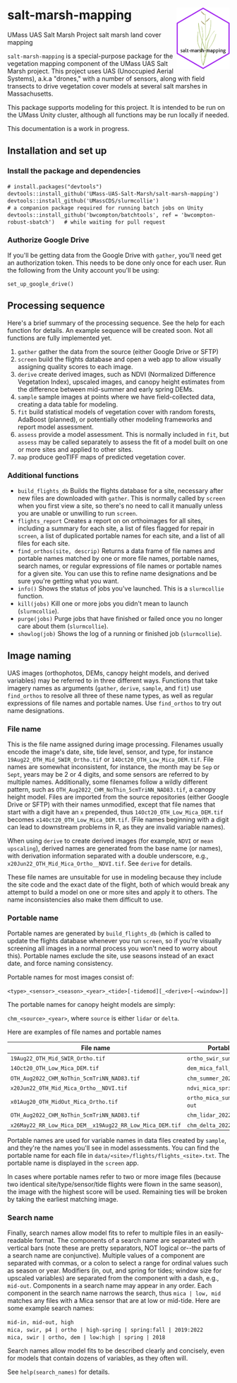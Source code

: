 # salt-marsh-mapping <a href="https://github.com/UMass-UAS-Salt-Marsh/salt-marsh-mapping/"><img src="man/figures/hexsticker.png" align="right" height="139"/></a>

UMass UAS Salt Marsh Project salt marsh land cover mapping

`salt-marsh-mapping` is a special-purpose package for the vegetation mapping component of the UMass
UAS Salt Marsh project. This project uses UAS (Unoccupied Aerial Systems), a.k.a "drones," with a
number of sensors, along with field transects to drive vegetation cover models at several salt
marshes in Massachusetts.

This package supports modeling for this project. It is intended to be run on the UMass Unity
cluster, although all functions may be run locally if needed.

This documentation is a work in progress.

## Installation and set up

### Install the package and dependencies

```
# install.packages("devtools")
devtools::install_github('UMass-UAS-Salt-Marsh/salt-marsh-mapping')
devtools::install_github('UMassCDS/slurmcollie')                                    # a companion package required for running batch jobs on Unity
devtools::install_github('bwcompton/batchtools', ref = 'bwcompton-robust-sbatch')   # while waiting for pull request

```

### Authorize Google Drive

If you'll be getting data from the Google Drive with `gather`, you'll need get an 
authorization token. This needs to be done only once for each user. Run the following
from the Unity account you'll be using:

```
set_up_google_drive()
```

## Processing sequence

Here's a brief summary of the processing sequence. See the help for each function for details.
An example sequence will be created soon. Not all functions are fully implemented yet.

1. `gather` gather the data from the source (either Google Drive or SFTP)
2. `screen` build the flights database and open a web app to allow visually assigning quality
   scores to each image.
3. `derive` create derived images, such as NDVI (Normalized Difference Vegetation Index), upscaled
   images, and canopy height estimates from the difference between mid-summer and early spring DEMs.
4. `sample` sample images at points where we have field-collected data, creating a data table 
   for modeling.
5. `fit` build statistical models of vegetation cover with random forests, AdaBoost (planned), or
   potentially other modeling frameworks and report model assessment.
6. `assess` provide a model assessment. This is normally included in `fit`, but `assess` may be
   called separately to assess the fit of a model built on one or more sites and applied to other 
   sites.
7. `map` produce geoTIFF maps of predicted vegetation cover. 

### Additional functions

- `build_flights_db` Builds the flights database for a site, necessary after new files are downloaded
   with `gather`. This is normally called by `screen` when you first view a site, so there's no need
   to call it manually unless you are unable or unwilling to run `screen`.
- `flights_report` Creates a report on on orthoimages for all sites, including a summary for each site,
   a list of files flagged for repair in `screen`, a list of duplicated portable names for each site, 
   and a list of all files for each site.
- `find_orthos(site, descrip)` Returns a data frame of file names and portable names matched by one or 
   more file names, portable names, search names, or regular expressions of file names or portable names
   for a given site. You can use this to refine name designations and be sure you're getting what you want.
- `info()` Shows the status of jobs you've launched. This is a `slurmcollie` function.
- `kill(jobs)` Kill one or more jobs you didn't mean to launch (`slurmcollie`).
- `purge(jobs)` Purge jobs that have finished or failed once you no longer care about them (`slurmcollie`).
- `showlog(job)` Shows the log of a running or finished job (`slurmcollie`).

## Image naming

UAS images (orthophotos, DEMs, canopy height models, and derived variables) may be referred to in
three different ways. Functions that take imagery names as arguments (`gather`, `derive`, `sample`, and 
`fit`) use `find_orthos` to resolve all three of these name types, as well as regular expressions of 
file names and portable names. Use `find_orthos` to try out name designations. 

### File name 

This is the file name assigned during image processing. Filenames usually encode the
image's date, site, tide level, sensor, and type, for instance `19Aug22_OTH_Mid_SWIR_Ortho.tif` or
`14Oct20_OTH_Low_Mica_DEM.tif`. File names are somewhat inconsistent, for instance,
the month may be `Sep` or `Sept`, years may be 2 or 4 digits, and some sensors are referred to by
multiple names. Additionally, some filenames follow a wildly different pattern, such as
`OTH_Aug2022_CHM_NoThin_5cmTriNN_NAD83.tif`, a canopy height model. Files are imported from the
source repositories (either Google Drive or SFTP) with their names unmodified, except that file
names that start with a digit have an `x` prepended, thus `14Oct20_OTH_Low_Mica_DEM.tif` becomes
`x14Oct20_OTH_Low_Mica_DEM.tif`. (File names beginning with a digit can lead to 
downstream problems in R, as they are invalid variable names).

When using `derive` to create derived images (for example, `NDVI` or `mean upscaling`), derived names
are generated from the base name (or names), with derivation information separated with a double
underscore, e.g., `x20Jun22_OTH_Mid_Mica_Ortho__NDVI.tif`. See `derive` for details.

These file names are unsuitable for use in modeling because they include the site
code and the exact date of the flight, both of which would break any attempt to build a model on 
one or more sites and apply it to others. The name inconsistencies also make them difficult to use.

### Portable name

Portable names are generated by `build_flights_db` (which is called to update the flights database
whenever you run `screen`, so if you're visually screening all images in a normal process you won't
need to worry about this). Portable names exclude the site, use seasons instead of an exact date,
and force naming consistency.

Portable names for most images consist of:

`<type>_<sensor>_<season>_<year>_<tide>[-tidemod][_<derive>[-<window>]]`

The portable names for canopy height models are simply:

`chm_<source>_<year>`, where `source` is either `lidar` or `delta`.

Here are examples of file names and portable names

File name | Portable name
---|---
`19Aug22_OTH_Mid_SWIR_Ortho.tif` | `ortho_swir_summer_2022_mid`
`14Oct20_OTH_Low_Mica_DEM.tif` | `dem_mica_fall_2020_low`
`OTH_Aug2022_CHM_NoThin_5cmTriNN_NAD83.tif` | `chm_summer_2022`
`x20Jun22_OTH_Mid_Mica_Ortho__NDVI.tif` | `ndvi_mica_spring_2022_mid`
`x01Aug20_OTH_MidOut_Mica_Ortho.tif` | `ortho_mica_summer_2020_mid-out`
`OTH_Aug2022_CHM_NoThin_5cmTriNN_NAD83.tif` | `chm_lidar_2022`
`x26May22_RR_Low_Mica_DEM__x19Aug22_RR_Low_Mica_DEM.tif` | `chm_delta_2022`

Portable names are used for variable names in data files created by `sample`, and they're the names
you'll see in model assessments. You can find the portable name for each file in
`data/<site>/flights/flights_<site>.txt`. The portable name is displayed in the `screen` app.

In cases where portable names refer to two or more image files (because two identical 
site/type/sensor/tide flights were flown in the same season), the image with the highest score will
be used. Remaining ties will be broken by taking the earliest matching image.

### Search name

Finally, search names allow model fits to refer to multiple files in an easily-readable format.
The components of a search name are separated with vertical bars (note these are pretty separators,
NOT logical or--the parts of a search name are conjunctive). Multiple values of a component
are separated with commas, or a colon to select a range for ordinal values such as season or year.
Modifiers (in, out, and spring for tides; window size for upscaled variables) are separated from
the component with a dash, e.g., `mid-out`. Components in a search name may appear in any order. 
Each component in the search name narrows the search, thus `mica | low, mid` matches any files 
with a Mica sensor that are at low or mid-tide.
Here are some example search names:

`mid-in, mid-out, high`  
`mica, swir, p4 | ortho | high-spring | spring:fall | 2019:2022`  
`mica, swir | ortho, dem | low:high | spring | 2018`  

Search names allow model fits to be described clearly and concisely, even for models that contain
dozens of variables, as they often will.

See `help(search_names)` for details.

